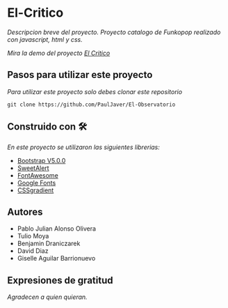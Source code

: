 # El-Critico

_Descripcion breve del proyecto. Proyecto catalogo de Funkopop realizado con javascript, html y css._

_Mira la demo del proyecto [El Critico](https://trello.com/b/nggKwXV1/rollingmovies)_

## Pasos para utilizar este proyecto
_Para utilizar este proyecto solo debes clonar este repositorio_

`git clone https://github.com/PaulJaver/El-Observatorio`

## Construido con 🛠

_En este proyecto se utilizaron las siguientes librerias:_

- [Bootstrap V5.0.0](https://getbootstrap.com/)
- [SweetAlert](https://sweetalert2.github.io/#download)
- [FontAwesome](https://fontawesome.com/)
- [Google Fonts](https://fonts.google.com/)
- [CSSgradient](https://cssgradient.io/gradient-backgrounds/)

## Autores 

- Pablo Julian Alonso Olivera
- Tulio Moya
- Benjamin Draniczarek 
- David Diaz
- Giselle Aguilar Barrionuevo

## Expresiones de gratitud
_Agradecen a quien quieran._